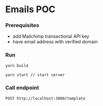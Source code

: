 # Emails POC

### Prerequisites 
- add Mailchimp transactional API key 
- have email address with verified domain

### Run
```sh
yarn build

yarn start // start server
```
### Call endpoint
```
POST http://localhost:3000/template
```
